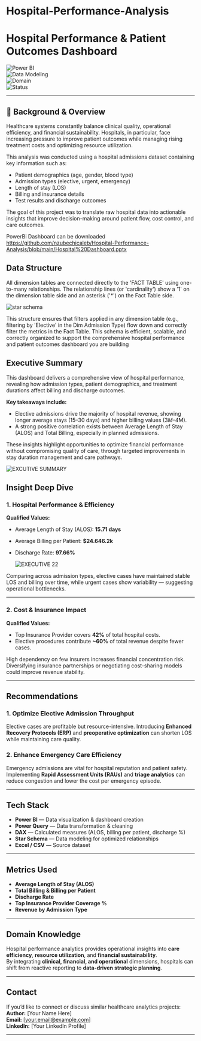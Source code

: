 # Hospital-Performance-Analysis

# Hospital Performance & Patient Outcomes Dashboard  

![Power BI](https://img.shields.io/badge/Built%20With-Power%20BI-yellow?style=for-the-badge&logo=powerbi)  
![Data Modeling](https://img.shields.io/badge/Data%20Model-Star%20Schema-blue?style=for-the-badge)  
![Domain](https://img.shields.io/badge/Domain-Healthcare-lightgrey?style=for-the-badge)  
![Status](https://img.shields.io/badge/Status-Completed-brightgreen?style=for-the-badge)  

---

## 🔹 Background & Overview  

Healthcare systems constantly balance clinical quality, operational efficiency, and financial sustainability. Hospitals, in particular, face increasing pressure to improve patient outcomes while managing rising treatment costs and optimizing resource utilization.  

This analysis was conducted using a hospital admissions dataset containing key information such as:  
- Patient demographics (age, gender, blood type)  
- Admission types (elective, urgent, emergency)  
- Length of stay (LOS)  
- Billing and insurance details  
- Test results and discharge outcomes  

The goal of this project was to translate raw hospital data into actionable insights that improve decision-making around patient flow, cost control, and care outcomes.  

PowerBi Dashboard can be downloaded https://github.com/nzubechicaleb/Hospital-Performance-Analysis/blob/main/Hospital%20Dashboard.pptx

## Data Structure

All dimension tables are connected directly to the 'FACT TABLE' using one-to-many relationships. The relationship lines (or 'cardinality') show a '1' on the dimension table side and an asterisk ('*') on the Fact Table side.

![star schema](https://github.com/user-attachments/assets/45de03a9-3336-4c5e-94cb-d6383f620198)

This structure ensures that filters applied in any dimension table (e.g., filtering by 'Elective' in the Dim Admission Type) flow down and correctly filter the metrics in the Fact Table. This schema is efficient, scalable, and correctly organized to support the comprehensive hospital performance and patient outcomes dashboard you are building



## Executive Summary  

This dashboard delivers a comprehensive view of hospital performance, revealing how admission types, patient demographics, and treatment durations affect billing and discharge outcomes.  

**Key takeaways include:**  
- Elective admissions drive the majority of hospital revenue, showing longer average stays (15–30 days) and higher billing values ($3M–$4M).  
- A strong positive correlation exists between Average Length of Stay (ALOS) and Total Billing, especially in planned admissions.  

These insights highlight opportunities to optimize financial performance without compromising quality of care, through targeted improvements in stay duration management and care pathways.  

![EXCUTIVE SUMMARY](https://github.com/user-attachments/assets/c4066715-661c-404a-91c2-4e08a0e72991)



## Insight Deep Dive  

### 1. Hospital Performance & Efficiency  
**Qualified Values:**  
- Average Length of Stay (ALOS): **15.71 days**  
- Average Billing per Patient: **$24.646.2k**  
- Discharge Rate: **97.66%**

  ![EXECUTIVE 22](https://github.com/user-attachments/assets/d448f779-6f9e-4e52-8fc9-7bd065ea5a8e)

Comparing across admission types, elective cases have maintained stable LOS and billing over time, while urgent cases show variability — suggesting operational bottlenecks.  

---

###  2. Cost & Insurance Impact  
**Qualified Values:**  
- Top Insurance Provider covers **42%** of total hospital costs.  
- Elective procedures contribute **~60%** of total revenue despite fewer cases.  

High dependency on few insurers increases financial concentration risk. Diversifying insurance partnerships or negotiating cost-sharing models could improve revenue stability.  

---

## Recommendations  

### 1. Optimize Elective Admission Throughput  
Elective cases are profitable but resource-intensive. Introducing **Enhanced Recovery Protocols (ERP)** and **preoperative optimization** can shorten LOS while maintaining care quality.  

### 2. Enhance Emergency Care Efficiency  
Emergency admissions are vital for hospital reputation and patient safety. Implementing **Rapid Assessment Units (RAUs)** and **triage analytics** can reduce congestion and lower the cost per emergency episode.  

---

## Tech Stack  
- **Power BI** — Data visualization & dashboard creation  
- **Power Query** — Data transformation & cleaning  
- **DAX** — Calculated measures (ALOS, billing per patient, discharge %)  
- **Star Schema** — Data modeling for optimized relationships  
- **Excel / CSV** — Source dataset  

---

## Metrics Used  
- **Average Length of Stay (ALOS)**  
- **Total Billing & Billing per Patient**  
- **Discharge Rate**  
- **Top Insurance Provider Coverage %**  
- **Revenue by Admission Type**  

---

## Domain Knowledge  
Hospital performance analytics provides operational insights into **care efficiency**, **resource utilization**, and **financial sustainability**.  
By integrating **clinical, financial, and operational** dimensions, hospitals can shift from reactive reporting to **data-driven strategic planning**.  

---

## Contact  
If you’d like to connect or discuss similar healthcare analytics projects:  
**Author:** [Your Name Here]  
**Email:** [your.email@example.com]  
**LinkedIn:** [Your LinkedIn Profile]  

---
